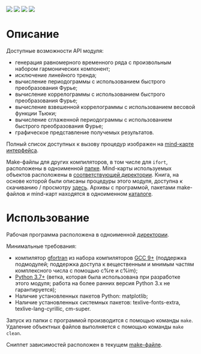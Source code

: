 [![](https://img.shields.io/badge/release-v1.0.0-informational.svg)](https://github.com/Paveloom/C3/releases/tag/v1.0.0) [![](https://img.shields.io/badge/platforms-linux,%20macOS-3E6680.svg)](#) [![](https://img.shields.io/badge/requires-gcc%209.1%2B-critical.svg)](https://gcc.gnu.org/wiki/GFortran/News#GCC9) [![](https://img.shields.io/badge/requires-python%203.7%2B-critical.svg)](https://www.python.org/downloads/)

# Описание

Доступные возможности API модуля:
+ генерация равномерного временного ряда с произвольным набором гармонических компонент;
+ исключение линейного тренда;
+ вычисление периодограммы с использованием быстрого преобразования Фурье;
+ вычисление коррелограммы с использованием быстрого преобразования Фурье;
+ вычисление взвешенной коррелограммы с использованием весовой функции Тьюки;
+ вычисление сглаженной периодограммы с использованием быстрого преобразования Фурье;
+ графическое представление получемых результатов.

Полный список доступных к вызову процедур изображен на [mind-карте интерфейса](https://github.com/Paveloom/C3/blob/master/Mind-карты/C3%20API/C3%20API.svg).

Make-файлы для других компиляторов, в том числе для ``ifort``, расположены в одноименной [папке](https://github.com/Paveloom/C3/tree/master/Make-файлы). Mind-карты используемых объектов расположены в [соответствующей директории](https://github.com/Paveloom/C3/tree/master/Mind-карты). Книга, на основе которой были описаны процедуры этого модуля, доступна к скачиванию / просмотру [здесь](https://github.com/Paveloom/C3/blob/master/Материалы/В.%20В.%20Витязев%20—%20Спектрально-корреляционный%20анализ%20равномерных%20временных%20рядов.pdf). Архивы с программой, пакетами make-файлов и mind-карт находятся в одноименном [каталоге](https://github.com/Paveloom/C3/tree/master/Архивы).

# Использование

Рабочая программа расположена в одноименной [директории](https://github.com/Paveloom/C3/tree/master/Программа).

Минимальные требования:
+ компилятор [gfortran](https://gcc.gnu.org/wiki/GFortran) из набора компиляторов [GCC 9+](https://gcc.gnu.org/wiki/GFortran/News#GCC9) (поддержка подмодулей; поддержка доступа к вещественным и мнимым частям комплексного числа с помощью c%re и c%im);
+ [Python 3.7+](https://www.python.org/downloads/) (ветка, которая была использована при разработке этого модуля; работа на более ранних версия Python 3.x не гарантируется);
+ Наличие установленных пакетов Python: matplotlib;
+ Наличие установленных системных пакетов: texlive-fonts-extra, texlive-lang-cyrillic, cm-super.

Запуск из папки с программой производится с помощью команды ``make``. Удаление объектных файлов выполняется с помощью команды ``make clean``.

Сниппет зависимостей расположен в текущем [make-файле](https://github.com/Paveloom/C3/blob/master/Программа/Makefile?ts=5).
